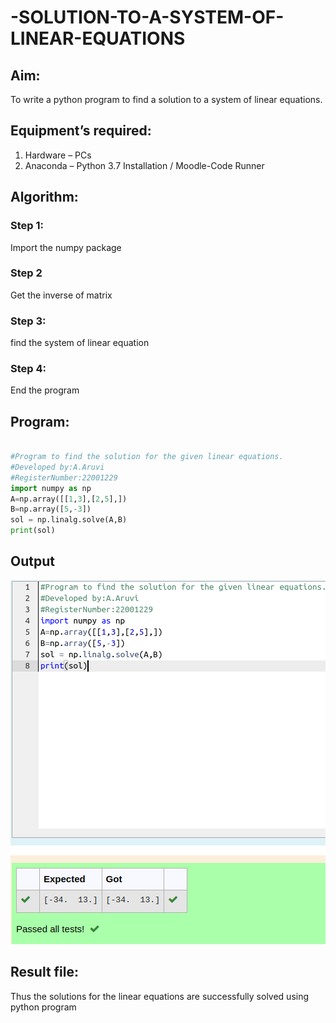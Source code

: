 # -SOLUTION-TO-A-SYSTEM-OF-LINEAR-EQUATIONS

## Aim:

To write a python program to find a solution to a system of linear equations.

## Equipment’s required:

1. 	Hardware – PCs
2. 	Anaconda – Python 3.7 Installation / Moodle-Code Runner

## Algorithm:

### Step 1: 
Import the numpy package
### Step 2
Get the inverse of matrix
### Step 3: 
find the system of linear equation
### Step 4: 
End the program

## Program:
```python

#Program to find the solution for the given linear equations.
#Developed by:A.Aruvi 
#RegisterNumber:22001229
import numpy as np
A=np.array([[1,3],[2,5],])
B=np.array([5,-3])
sol = np.linalg.solve(A,B)
print(sol)
```

## Output
![](out1.png)
 
## Result file:
Thus the solutions for the linear equations are successfully solved using python program
